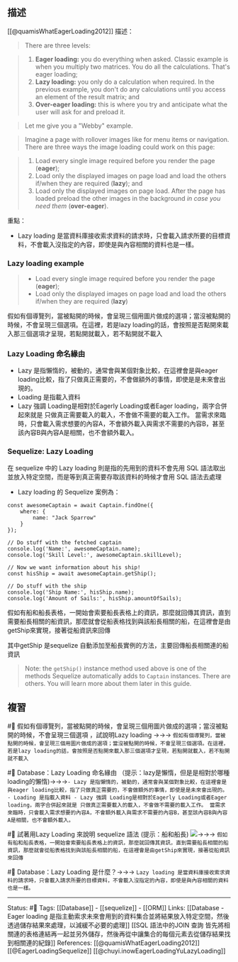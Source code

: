 
## 描述


[[@quamisWhatEagerLoading2012]] 描述：
> There are three levels:

> 1.  **Eager loading:** you do everything when asked. Classic example is when you multiply two matrices. You do all the calculations. That's eager loading;
> 2.  **Lazy loading:** you only do a calculation when required. In the previous example, you don't do any calculations until you access an element of the result matrix; and
> 3.  **Over-eager loading:** this is where you try and anticipate what the user will ask for and preload it.

> Let me give you a "Webby" example.

> Imagine a page with rollover images like for menu items or navigation. There are three ways the image loading could work on this page:

> 1.  Load every single image required before you render the page (**eager**);
> 2.  Load only the displayed images on page load and load the others if/when they are required (**lazy**); and
> 3.  Load only the displayed images on page load. After the page has loaded preload the other images in the background _in case you need them_ (**over-eager**).


重點：
-  Lazy loading 是當資料庫接收索求資料的請求時，只會載入請求所要的目標資料，不會載入沒指定的內容，即使是與內容相關的資料也是一樣。

### Lazy loading example

> -   Load every single image required before you render the page (**eager**);
> -   Load only the displayed images on page load and load the others if/when they are required (**lazy**)

假如有個導覽列，當被點開的時候，會呈現三個用圖片做成的選項；當沒被點開的時候，不會呈現三個選項。在這裡，若是lazy loading的話，會按照是否點開來載入那三個選項才呈現，若點開就載入，若不點開就不載入



### Lazy Loading 命名緣由
- Lazy 是指懶惰的，被動的，通常會與某個對象比較，在這裡會是與eager loading比較，指了只做真正需要的，不會做額外的事情，即使是是未來會出現的。
- Loading 是指載入資料
- Lazy 強調 Loading是相對於Eagerly Loading或者Eager loading，兩字合併起來就是 只做真正需要載入的載入，不會做不需要的載入工作。 當需求來臨時，只會載入需求想要的內容A，不會額外載入與需求不需要的內容B，甚至該內容B與內容A是相關，也不會額外載入。



### Sequelize: Lazy Loading
在 sequelize 中的 Lazy loading 則是指的先用到的資料不會先用 SQL 語法取出並放入特定空間，而是等到真正需要存取該資料的時候才會用 SQL 語法去處理


- Lazy loading 的 Sequelize 案例為：
```
const awesomeCaptain = await Captain.findOne({
	where: {
		name: "Jack Sparrow"
	}
});

// Do stuff with the fetched captain
console.log('Name:', awesomeCaptain.name);
console.log('Skill Level:', awesomeCaptain.skillLevel);

// Now we want information about his ship!
const hisShip = await awesomeCaptain.getShip();

// Do stuff with the ship
console.log('Ship Name:', hisShip.name);
console.log('Amount of Sails:', hisShip.amountOfSails);
```

假如有船和船長表格，一開始會索要船長表格上的資訊，那麼就回傳其資訊，直到需要船長相關的船資訊，那麼就會從船表格找到與該船長相關的船，在這裡會是由getShip來實現，接著從船資訊來回傳

其中getShip 是sequelize 自動添加至船長實例的方法，主要回傳船長相關連的船資訊
> Note: the `getShip()` instance method used above is one of the methods Sequelize automatically adds to `Captain` instances. There are others. You will learn more about them later in this guide.




## 複習
#🧠  假如有個導覽列，當被點開的時候，會呈現三個用圖片做成的選項；當沒被點開的時候，不會呈現三個選項 ，試說明Lazy loading ->->-> `假如有個導覽列，當被點開的時候，會呈現三個用圖片做成的選項；當沒被點開的時候，不會呈現三個選項。在這裡，若是lazy loading的話，會按照是否點開來載入那三個選項才呈現，若點開就載入，若不點開就不載入`
<!--SR:!2024-02-22,375,250-->

#🧠  Database：Lazy Loading 命名緣由 （提示：lazy是懶惰，但是是相對於哪種loading的懶惰)->->->`- Lazy 是指懶惰的，被動的，通常會與某個對象比較，在這裡會是與eager loading比較，指了只做真正需要的，不會做額外的事情，即使是是未來會出現的。 - Loading 是指載入資料 - Lazy 強調 Loading是相對於Eagerly Loading或者Eager loading，兩字合併起來就是 只做真正需要載入的載入，不會做不需要的載入工作。 當需求來臨時，只會載入需求想要的內容A，不會額外載入與需求不需要的內容B，甚至該內容B與內容A是相關，也不會額外載入。`
<!--SR:!2023-03-08,158,250-->


#🧠 試著用Lazy Loading 來說明 sequelize 語法 (提示：船和船長) ![](https://res.cloudinary.com/dqfxgtyoi/image/upload/v1654935600/blog/database/orm/sequelize-lazy-loading-example_kumr5g.png)->->-> `假如有船和船長表格，一開始會索要船長表格上的資訊，那麼就回傳其資訊，直到需要船長相關的船資訊，那麼就會從船表格找到與該船長相關的船，在這裡會是由getShip來實現，接著從船資訊來回傳`
<!--SR:!2023-05-01,197,248-->

#🧠 Database：Lazy Loading 是什麼？->->-> `Lazy loading 是當資料庫接收索求資料的請求時，只會載入請求所要的目標資料，不會載入沒指定的內容，即使是與內容相關的資料也是一樣。`
<!--SR:!2023-04-27,194,250-->






---
Status: #🌱 
Tags:
[[Database]] - [[sequelize]] - [[ORM]]
Links:
[[Database - Eager loading 是指主動索求未來會用到的資料集合並將結果放入特定空間，然後透過儲存結果來處理，以減緩不必要的處理]]
[[SQL 語法中的JOIN 查詢 皆先將相關連的表格連結再一起並另外儲存，然後再從中讓集合的每個元素去從儲存結果找到相關連的紀錄]]
References:
[[@quamisWhatEagerLoading2012]]
[[@EagerLoadingSequelize]]
[[@chuyi.inowEagerLoadingYuLazyLoading]]